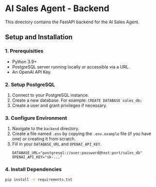 # AI Sales Agent - Backend

This directory contains the FastAPI backend for the AI Sales Agent.

## Setup and Installation

### 1. Prerequisities
- Python 3.9+
- PostgreSQL server running locally or accessible via a URL.
- An OpenAI API Key.

### 2. Setup PostgreSQL
1.  Connect to your PostgreSQL instance.
2.  Create a new database. For example: `CREATE DATABASE sales_db;`
3.  Create a user and grant privileges if necessary.

### 3. Configure Environment
1.  Navigate to the `backend` directory.
2.  Create a file named `.env` by copying the `.env.example` file (if you have one) or creating it from scratch.
3.  Fill in your `DATABASE_URL` and `OPENAI_API_KEY`.
    ```env
    DATABASE_URL="postgresql://user:password@host:port/sales_db"
    OPENAI_API_KEY="sk-..."
    ```

### 4. Install Dependencies
```bash
pip install -r requirements.txt
